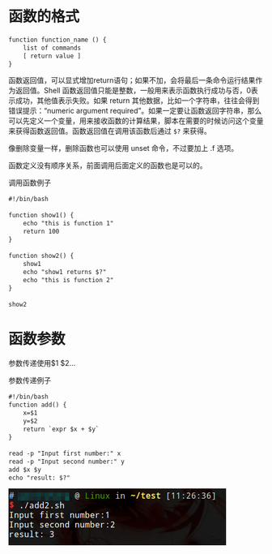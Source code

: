 # 函数的格式

```shell
function function_name () {
    list of commands
    [ return value ]
}
```

函数返回值，可以显式增加return语句；如果不加，会将最后一条命令运行结果作为返回值。Shell 函数返回值只能是整数，一般用来表示函数执行成功与否，0表示成功，其他值表示失败。如果 return 其他数据，比如一个字符串，往往会得到错误提示：“numeric argument required”。如果一定要让函数返回字符串，那么可以先定义一个变量，用来接收函数的计算结果，脚本在需要的时候访问这个变量来获得函数返回值。函数返回值在调用该函数后通过 `$?` 来获得。

像删除变量一样，删除函数也可以使用 unset 命令，不过要加上 .f 选项。

函数定义没有顺序关系，前面调用后面定义的函数也是可以的。

调用函数例子

```shell
#!/bin/bash

function show1() {
	echo "this is function 1"
	return 100
}

function show2() {
	show1
	echo "show1 returns $?"
	echo "this is function 2"
}

show2
```

# 函数参数

参数传递使用$1 $2...

参数传递例子

```shell
#!/bin/bash
function add() {
	x=$1
	y=$2
	return `expr $x + $y`
}

read -p "Input first number:" x
read -p "Input second number:" y
add $x $y
echo "result: $?"
```

![](res/1.png)
